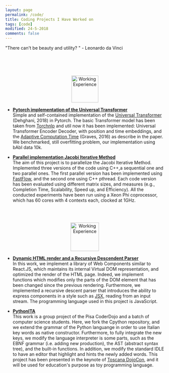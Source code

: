 ```yaml
---
layout: page
permalink: /code/
title: Coding Projects I Have Worked on
tags: [code]
modified: 24-5-2018
comments: false
---
```


"There can't be beauty and utility? " - Leonardo da Vinci
<!-- "We build our computer (systems) the way we build our cities: over time, without a plan, on top of ruins." - Ellen Ullman -->
<br>
<br><br>
<p align="center"><img src="{{ site.url }}/images/CV/book.png" alt="Working Experience" width="85" height="85"></p>

* [**Pytorch implementation of the Universal Transformer**](https://github.com/andreamad8/Universal-Transformer-Pytorch)<br>
Simple and self-contained implementation of the [Universal Transformer](https://arxiv.org/abs/1807.03819) (Dehghani, 2018) in Pytorch. The basic Transformer model has been taken from [Torchnlp](https://github.com/kolloldas/torchnlp) and util now it has been implemented: Universal Transformer Encoder Decoder, with position and time embeddings, and the [Adaptive Computation Time](https://arxiv.org/abs/1603.08983) (Graves, 2016) as describe in the paper. We benchmarked, still overfitting problem, our implementation using bAbI data 10k.


* [**Parallel implementation Jacobi Iterative Method**](https://github.com/andreamad8/jacobiMethod)<br>
The aim of this project is to parallelize the Jacobi Iterative Method. Implemented three versions of the code using C++,a sequential one and two parallel ones. The first parallel version has been implemented using [FastFlow](http://calvados.di.unipi.it/), and the second one using C++ pthread. Each code version has been evaluated using different matrix sizes, and measures (e.g., Completion Time, Scalability, Speed up, and Efficiency). All the conducted experiments have been run using a Xeon Phi coprocessor, which has 60 cores with 4 contexts each, clocked at 1GHz.


<br><br>
<p align="center"><img src="{{ site.url }}/images/CV/hosting.png" alt="Working Experience" width="90" height="90"></p>

* [**Dynamic HTML render and a Recursive Descendent Parser**](https://github.com/andreamad8/AP)<br>
In this work, we implement a library of Web Components similar to React.JS, which maintains its internal Virtual DOM representation, and optimized the render of the HTML page. Indeed, we implement functions which modifies only the parts
                      of the DOM element that has been changed since the previous rendering. Furthermore, we implemented a recursive descent parser that introduces the ability to express components in a style such as [JSX](https://facebook.github.io/jsx/#syntax),
                      reading from an input stream. The programming language used in this project is JavaScript.

* [**PythonITA**](https://github.com/PisaCoderDojo/cpython-ita)<br>
This work is a group project of the Pisa CoderDojo and a batch of computer science students. Here, we fork the Cpython repository, and we extend the grammar of the Python languange in order to use Italian key words as native constructor.
                                                Furthermore, to fully integrate the new keys, we modify the language interpreter is some parts, such as the EBNF grammar (i.e. adding new production), the AST (abstract syntax tree), and the built-in functions. In addition, we modify the standard IDLE to have an editor that highlight and hints the newly added words. This project has been presented in the keynote of [Toscana DojoCon](https://coderdojo.com/news/2016/06/21/toscana-dojocon/),
                                                and it will be used for education's purpose as toy programming language.


